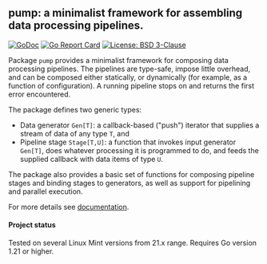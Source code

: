 ## pump: a minimalist framework for assembling data processing pipelines.

[![GoDoc](https://godoc.org/github.com/maxim2266/pump?status.svg)](https://godoc.org/github.com/maxim2266/pump)
[![Go Report Card](https://goreportcard.com/badge/github.com/maxim2266/pump)](https://goreportcard.com/report/github.com/maxim2266/pump)
[![License: BSD 3-Clause](https://img.shields.io/badge/License-BSD_3--Clause-yellow.svg)](https://opensource.org/licenses/BSD-3-Clause)

Package `pump` provides a minimalist framework for composing data processing pipelines.
The pipelines are type-safe, impose little overhead, and can be composed either statically,
or dynamically (for example, as a function of configuration). A running pipeline stops on and
returns the first error encountered.

The package defines two generic types:

  - Data generator `Gen[T]`: a callback-based ("push") iterator that supplies a stream of data of
    any type `T`, and
  - Pipeline stage `Stage[T,U]`: a function that invokes input generator `Gen[T]`, does whatever processing
    it is programmed to do, and feeds the supplied callback with data items of type `U`.

The package also provides a basic set of functions for composing pipeline stages and binding stages
to generators, as well as support for pipelining and parallel execution.

For more details see [documentation](https://godoc.org/github.com/maxim2266/pump).

#### Project status
Tested on several Linux Mint versions from 21.x range. Requires Go version 1.21 or higher.
